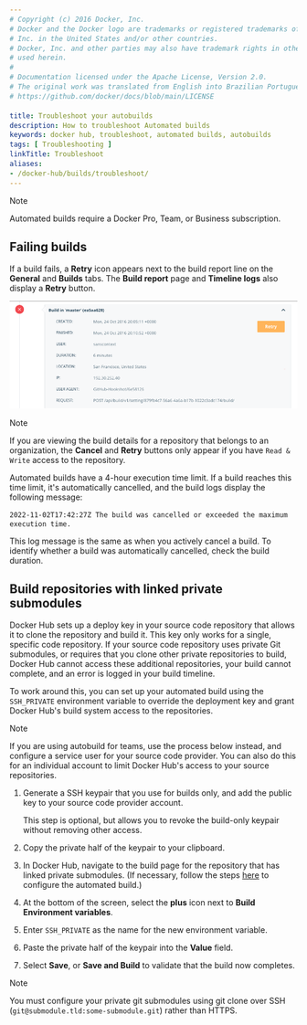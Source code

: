 ```yaml
---
# Copyright (c) 2016 Docker, Inc.
# Docker and the Docker logo are trademarks or registered trademarks of Docker,
# Inc. in the United States and/or other countries.
# Docker, Inc. and other parties may also have trademark rights in other terms
# used herein.
#
# Documentation licensed under the Apache License, Version 2.0.
# The original work was translated from English into Brazilian Portuguese.
# https://github.com/docker/docs/blob/main/LICENSE

title: Troubleshoot your autobuilds
description: How to troubleshoot Automated builds
keywords: docker hub, troubleshoot, automated builds, autobuilds
tags: [ Troubleshooting ]
linkTitle: Troubleshoot
aliases:
- /docker-hub/builds/troubleshoot/
---
```

> [!NOTE]
>
> Automated builds require a
> Docker Pro, Team, or Business subscription.

## Failing builds

If a build fails, a **Retry** icon appears next to the build report line on the
**General** and **Builds** tabs. The **Build report** page and **Timeline logs** also display a **Retry** button.

![Timeline view showing the retry build button](images/retry-build.png)

> [!NOTE]
>
> If you are viewing the build details for a repository that belongs to an
> organization, the **Cancel** and **Retry** buttons only appear if you have `Read & Write` access to the repository.

Automated builds have a 4-hour execution time limit. If a build reaches this time limit, it's
automatically cancelled, and the build logs display the following message:

```text
2022-11-02T17:42:27Z The build was cancelled or exceeded the maximum execution time.
```

This log message is the same as when you actively cancel a build. To identify
whether a build was automatically cancelled, check the build duration.


## Build repositories with linked private submodules

Docker Hub sets up a deploy key in your source code repository that allows it
to clone the repository and build it. This key only works for a single,
specific code repository. If your source code repository uses private Git
submodules, or requires that you clone other private repositories to build,
Docker Hub cannot access these additional repositories, your build cannot complete,
and an error is logged in your build timeline.

To work around this, you can set up your automated build using the `SSH_PRIVATE`
environment variable to override the deployment key and grant Docker Hub's build
system access to the repositories.

> [!NOTE]
>
> If you are using autobuild for teams, use the process below
> instead, and configure a service user for your source code provider. You can
> also do this for an individual account to limit Docker Hub's access to your
> source repositories.

1. Generate a SSH keypair that you use for builds only, and add the public key to your source code provider account.

    This step is optional, but allows you to revoke the build-only keypair without removing other access.

2. Copy the private half of the keypair to your clipboard.
3. In Docker Hub, navigate to the build page for the repository that has linked private submodules. (If necessary, follow the steps [here](index.md#configure-automated-builds) to configure the automated build.)
4. At the bottom of the screen, select the **plus** icon next to **Build Environment variables**.
5. Enter `SSH_PRIVATE` as the name for the new environment variable.
6. Paste the private half of the keypair into the **Value** field.
7. Select **Save**, or **Save and Build** to validate that the build now completes.

> [!NOTE]
>
> You must configure your private git submodules using git clone over SSH
> (`git@submodule.tld:some-submodule.git`) rather than HTTPS.
